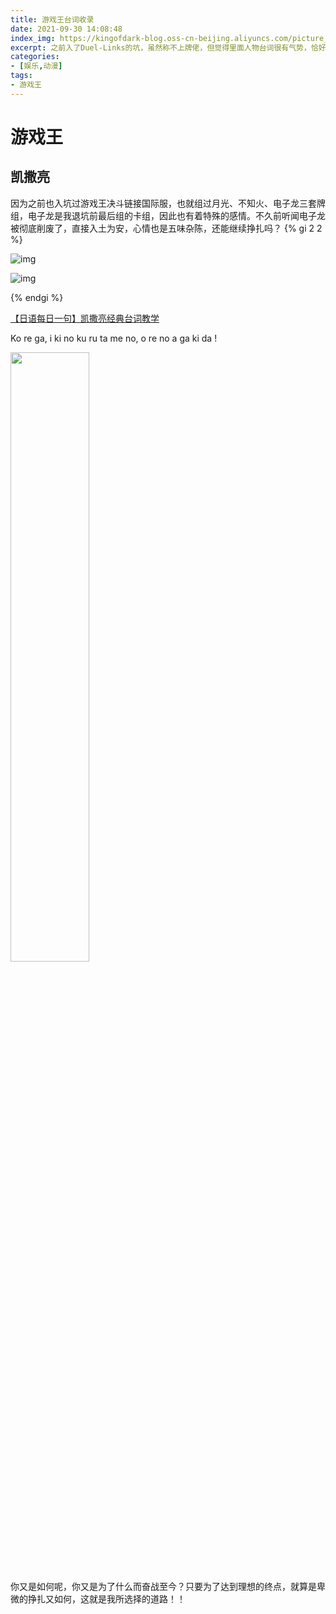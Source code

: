 ```yaml
---
title: 游戏王台词收录
date: 2021-09-30 14:08:48
index_img: https://kingofdark-blog.oss-cn-beijing.aliyuncs.com/picture_backend/picture_backend/img/202202141033683.jpg
excerpt: 之前入了Duel-Links的坑，虽然称不上牌佬，但觉得里面人物台词很有气势，恰好最近也在学习日语，所以想要记录下游戏王里的一些名台词。燃烧吧，我的中二之魂！
categories:
- [娱乐,动漫]
tags:
- 游戏王
---
```


# 游戏王



## 凯撒亮

因为之前也入坑过游戏王决斗链接国际服，也就组过月光、不知火、电子龙三套牌组，电子龙是我退坑前最后组的卡组，因此也有着特殊的感情。不久前听闻电子龙被彻底削废了，直接入土为安，心情也是五味杂陈，还能继续挣扎吗？
{% gi 2 2 %}

![img](https://kingofdark-blog.oss-cn-beijing.aliyuncs.com/picture_backend/picture_backend/img/202109301523396.jpg)

![img](https://kingofdark-blog.oss-cn-beijing.aliyuncs.com/picture_backend/picture_backend/img/202109301531454.jpg)

{% endgi %}


[【日语每日一句】凯撒亮经典台词教学](https://www.bilibili.com/video/BV12b4y1C7wC)

Ko re ga, i ki no ku ru ta me no, o re no a ga ki da !

<img src="https://kingofdark-blog.oss-cn-beijing.aliyuncs.com/picture_backend/picture_backend/img/202109301537861.png" width="50%" height="50%" align="middle" >


你又是如何呢，你又是为了什么而奋战至今？只要为了达到理想的终点，就算是卑微的挣扎又如何，这就是我所选择的道路！！



